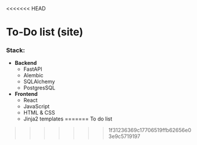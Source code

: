 <<<<<<< HEAD
# To-Do list (site)

### Stack:
- **Backend**
  - FastAPI
  - Alembic
  - SQLAlchemy
  - PostgresSQL
- **Frontend**
  - React
  - JavaScript
  - HTML & CSS
  - Jinja2 templates
=======
To do list
>>>>>>> 1f31236369c17706519ffb62656e03e9c5719197
